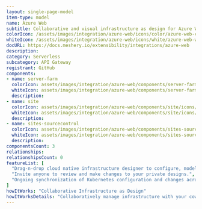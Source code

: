 ```yaml
---
layout: single-page-model
item-type: model
name: Azure Web
subtitle: Collaborative and visual infrastructure as design for Azure Web
colorIcon: /assets/images/integration/azure-web/icons/color/azure-web-color.svg
whiteIcon: /assets/images/integration/azure-web/icons/white/azure-web-white.svg
docURL: https://docs.meshery.io/extensibility/integrations/azure-web
description: 
category: Serverless
subcategory: API Gateway
registrant: GitHub
components: 
- name: server-farm
  colorIcon: assets/images/integration/azure-web/components/server-farm/icons/color/server-farm-color.svg
  whiteIcon: assets/images/integration/azure-web/components/server-farm/icons/white/server-farm-white.svg
  description: 
- name: site
  colorIcon: assets/images/integration/azure-web/components/site/icons/color/site-color.svg
  whiteIcon: assets/images/integration/azure-web/components/site/icons/white/site-white.svg
  description: 
- name: sites-sourcecontrol
  colorIcon: assets/images/integration/azure-web/components/sites-sourcecontrol/icons/color/sites-sourcecontrol-color.svg
  whiteIcon: assets/images/integration/azure-web/components/sites-sourcecontrol/icons/white/sites-sourcecontrol-white.svg
  description: 
componentsCount: 3
relationships: 
relationshipsCount: 0
featureList: [
  "Drag-n-drop cloud native infrastructure designer to configure, model, and deploy your workloads.",
  "Invite anyone to review and make changes to your private designs.",
  "Ongoing synchronization of Kubernetes configuration and changes across any number of clusters."
]
howItWorks: "Collaborative Infrastructure as Design"
howItWorksDetails: "Collaboratively manage infrastructure with your coworkers synchronously sharing the same designs."
---
```


